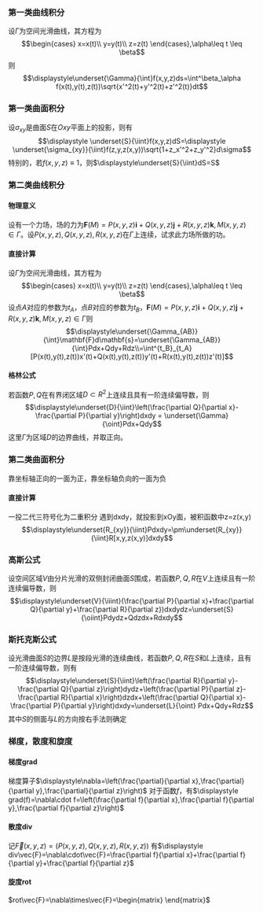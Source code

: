 ### 第一类曲线积分
设$\Gamma$为空间光滑曲线，其方程为
$$\begin{cases}
    x=x(t)\\
    y=y(t)\\
    z=z(t)
\end{cases},\alpha\leq t \leq \beta$$
则
$$\displaystyle\underset{\Gamma}{\int}f(x,y,z)ds=\int^\beta_\alpha f(x(t),y(t),z(t))\sqrt{x'^2(t)+y'^2(t)+z'^2(t)}dt$$
### 第一类曲面积分
设$\sigma_{xy}$是曲面$S$在$Oxy$平面上的投影，则有
$$\displaystyle \underset{S}{\iint}f(x,y,z)dS=\displaystyle \underset{\sigma_{xy}}{\iint}f(z,y,z(x,y))\sqrt{1+z_x'^2+z_y'^2}d\sigma$$
特别的，若$f(x,y,z)\equiv 1$，则$\displaystyle\underset{S}{\iint}dS=S$
### 第二类曲线积分
#### 物理意义
设有一个力场，场的力为$\mathbf{F}(M)=P(x,y,z)\mathbf{i}+Q(x,y,z)\mathbf{j}+R(x,y,z)\mathbf{k},M(x,y,z)\in \Gamma$。设$P(x,y,z),Q(x,y,z),R(x,y,z)$在$\Gamma$上连续，试求此力场所做的功。
#### 直接计算
设$\Gamma$为空间光滑曲线，其方程为
$$\begin{cases}
    x=x(t)\\
    y=y(t)\\
    z=z(t)
\end{cases},\alpha\leq t \leq \beta$$
设点$A$对应的参数为$t_A$，点$B$对应的参数为$t_B$，$\mathbf{F}(M)=P(x,y,z)\mathbf{i}+Q(x,y,z)\mathbf{j}+R(x,y,z)\mathbf{k},M(x,y,z)\in \Gamma$则
$$\displaystyle\underset{\Gamma_{AB}}{\int}\mathbf{F}d\mathbf{s}=\underset{\Gamma_{AB}}{\int}Pdx+Qdy+Rdz\\=\int^{t_B}_{t_A}[P(x(t),y(t),z(t))x'(t)+Q(x(t),y(t),z(t))y'(t)+R(x(t),y(t),z(t))z'(t)]$$
#### 格林公式
若函数$P,Q$在有界闭区域$D\subset R^2$上连续且具有一阶连续偏导数，则
$$\displaystyle\underset{D}{\iint}\left(\frac{\partial Q}{\partial x}-\frac{\partial P}{\partial y}\right)dxdy = \underset{\Gamma}{\oint}Pdx+Qdy$$
这里$\Gamma$为区域$D$的边界曲线，并取正向。
### 第二类曲面积分
靠坐标轴正向的一面为正，靠坐标轴负向的一面为负
#### 直接计算
一投二代三符号化为二重积分
遇到dxdy，就投影到xOy面，被积函数中z=z(x,y) 
$$\displaystyle\underset{R_{xy}}{\iint}Pdxdy=\pm\underset{R_{xy}}{\iint}R[x,y,z(x,y)]dxdy$$

### 高斯公式
设空间区域$V$由分片光滑的双侧封闭曲面$S$围成，若函数$P,Q,R$在$V$上连续且有一阶连续偏导数，则
$$\displaystyle\underset{V}{\iiint}(\frac{\partial P}{\partial x}+\frac{\partial Q}{\partial y}+\frac{\partial R}{\partial z})dxdydz=\underset{S}{\oiint}Pdydz+Qdzdx+Rdxdy$$

### 斯托克斯公式
设光滑曲面$S$的边界$L$是按段光滑的连续曲线，若函数$P,Q,R$在$S$和$L$上连续，且有一阶连续偏导数，则有
$$\displaystyle\underset{S}{\iint}\left(\frac{\partial R}{\partial y}-\frac{\partial Q}{\partial z}\right)dydz+\left(\frac{\partial P}{\partial z}-\frac{\partial R}{\partial x}\right)dzdx+\left(\frac{\partial Q}{\partial x}-\frac{\partial P}{\partial y}\right)dxdy=\underset{L}{\oint} Pdx+Qdy+Rdz$$
其中$S$的侧面与$L$的方向按右手法则确定
### 梯度，散度和旋度
#### 梯度grad
梯度算子$\displaystyle\nabla=\left(\frac{\partial}{\partial x},\frac{\partial}{\partial y},\frac{\partial}{\partial z}\right)$
对于函数$f$，有$\displaystyle grad(f)=\nabla\cdot f=\left(\frac{\partial f}{\partial x},\frac{\partial f}{\partial y},\frac{\partial f}{\partial z}\right)$
#### 散度div
记$\vec{F}(x,y,z)=\left(P(x,y,z),Q(x,y,z),R(x,y,z)\right)$
有$\displaystyle div\vec{F}=\nabla\cdot\vec{F}=\frac{\partial f}{\partial x}+\frac{\partial f}{\partial y}+\frac{\partial f}{\partial z}$
#### 旋度rot
$rot\vec{F}=\nabla\times\vec{F}=\begin{matrix}
\end{matrix}$